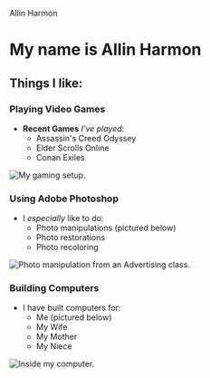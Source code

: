 Allin Harmon

<!-- # week1
Week 1 GitHub assignment -->



<!-- Week 1 Markdown assignment -->

# My name is Allin Harmon

## Things I like:

### Playing Video Games

* __Recent Games__ _I've played_:
  * Assassin's Creed Odyssey
  * Elder Scrolls Online
  * Conan Exiles

![My gaming setup.](https://i.ibb.co/YcXN8bj/gaming-setup.jpg "My Gaming Setup.")

### Using Adobe Photoshop

* I _especially_ like to do:
  * Photo manipulations (pictured below)
  * Photo restorations
  * Photo recoloring

![Photo manipulation from an Advertising class.](https://i.ibb.co/Sry1QzV/car-wrap-photoshop.jpg "A Photo Manipulation")

### Building Computers

* I have built computers for:
  * Me (pictured below)
  * My Wife
  * My Mother
  * My Niece
  
![Inside my computer.](https://i.ibb.co/WVnHPpJ/computer-guts.jpg "Computer guts")